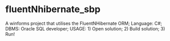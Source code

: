 # fluentNhibernate_sbp
A winforms project that utilises the FluentNHibernate ORM;
Language: C#; DBMS: Oracle SQL developer;
USAGE: 1) Open solution; 2) Build solution; 3) Run!

